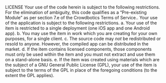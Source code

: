 LICENSE
Your use of the code herein is subject to the following restrictions. For the elimination of ambiguity, this code qualifies as a “Pre-existing Module” as per section 7.e of the Crowdbotics Terms of Service.. Your use of the application is subject to the following restrictions.
a. Your use of the item is restricted to a single deployment (one iOS app and one Android app).
b. You may use the item in work which you are creating for your own purposes, for a single client.
c. The source code may *not* be redistributed or resold to anyone. However, the compiled app can be distributed in the market.
d. If the item contains licensed components, those components must only be used within the item and you must not extract and use them on a stand-alone basis.
e. If the item was created using materials which are the subject of a GNU General Public License (GPL), your use of the item is subject to the terms of the GPL in place of the foregoing conditions (to the extent the GPL applies).